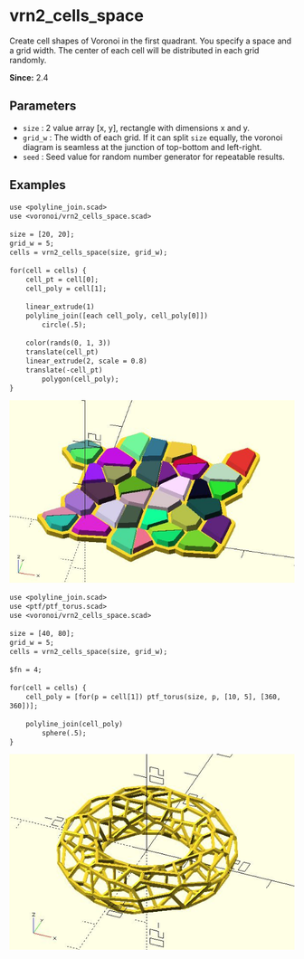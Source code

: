# vrn2_cells_space

Create cell shapes of Voronoi in the first quadrant. You specify a space and a grid width. The center of each cell will be distributed in each grid randomly.

**Since:** 2.4

## Parameters

- `size` : 2 value array [x, y], rectangle with dimensions x and y.
- `grid_w` : The width of each grid. If it can split `size` equally, the voronoi diagram is seamless at the junction of top-bottom and left-right. 
- `seed` : Seed value for random number generator for repeatable results.

## Examples

    use <polyline_join.scad>
    use <voronoi/vrn2_cells_space.scad>

    size = [20, 20];
    grid_w = 5;
    cells = vrn2_cells_space(size, grid_w);

    for(cell = cells) {
        cell_pt = cell[0];
        cell_poly = cell[1];

        linear_extrude(1)
		polyline_join([each cell_poly, cell_poly[0]])
			circle(.5);
        
        color(rands(0, 1, 3))
        translate(cell_pt)    
        linear_extrude(2, scale = 0.8)
        translate(-cell_pt)    
            polygon(cell_poly);  
    }

![vrn2_cells_space](images/lib3x-vrn2_cells_space-1.JPG)

    use <polyline_join.scad>
    use <ptf/ptf_torus.scad>
    use <voronoi/vrn2_cells_space.scad>
    
    size = [40, 80];
    grid_w = 5;
    cells = vrn2_cells_space(size, grid_w);

    $fn = 4;

    for(cell = cells) {
        cell_poly = [for(p = cell[1]) ptf_torus(size, p, [10, 5], [360, 360])];

        polyline_join(cell_poly)
		    sphere(.5);
    }
    
![vrn2_cells_space](images/lib3x-vrn2_cells_space-2.JPG)